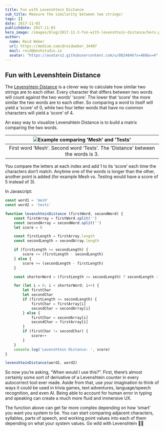 ```yaml
---
title: Fun with Levenshtein Distance
sub_title: Measure the similarity between two strings!
tags: []
date: 2017-11-03
publishdate: 2017-11-03
hero_image: /images/blog/2017-11-3-fun-with-levenshtein-distance/hero.png
author:
  name: Reid Weber
  url: https://medium.com/@reidweber_34407
  mail: reid@meshstudio.io
  avatar: "https://avatars2.githubusercontent.com/u/8824846?s=460&v=4"
---
```


## Fun with Levenshtein Distance

The [Levenshtein Distance](https://people.cs.pitt.edu/~kirk/cs1501/Pruhs/Spring2006/assignments/editdistance/Levenshtein%20Distance.htm) is a clever way to calculate how similar two strings are to each other. Every character that differs between two words will count against the two words’ ‘score’. The lower that ‘score’ the more similar the two words are to each other. So comparing a word to itself will yield a ‘score’ of 0, while two four letter words that have no common characters will yield a ‘score’ of 4.

An easy way to visualize Levenshtein Distance is to build a matrix comparing the two words.

| ![Example comparing 'Mesh' and 'Tests'](/images/blog/2017-11-3-fun-with-levenshtein-distance/string-example.png) |
|:--:|
|First word ‘Mesh’. Second word ‘Tests’. The 'Distance' between the words is 3.|

You compare the letters at each index and add 1 to its ‘score’ each time the characters don’t match. Anytime one of the words is longer than the other, another point is added (for example Mesh vs. Testing would have a score of 5 instead of 3).

In Javascript:

```javascript
const word1 = 'mesh'
const word2 = 'tests'

function levenshteinDistance (firstWord, secondWord) {
	const firstArray = firstWord.split('')
	const secondArray = secondWord.split('')
	let score = 0

	const firstLength = firstArray.length
	const secondLength = secondArray.length

	if (firstLength >= secondLength) {
		score += (firstLength - secondLength)
	} else {
		score += (secondLength - firstLength)
	}

	const shorterWord = (firstLength >= secondLength) ? secondLength : firstLength

	for (let i = 0; i < shorterWord; i++) {
		let firstChar
		let secondChar
		if (firstLength >= secondLength) {
			firstChar = firstArray[i]
			secondChar = secondArray[i]
		} else {
			firstChar = secondArray[i]
			secondChar = firstArray[i]
		}
		if (firstChar != secondChar) {
			score++
		}
	}
	console.log('Levenshtein Distance: ', score)
}

levenshteinDistance(word1, word2)
```

So now you’re asking, “When would I use this?”. First, there’s almost certainly some sort of derivative of a Levenshtein counter in every autocorrect tool ever made. Aside from that, use your imagination to think of ways it could be used in trivia games, text adventures, language/speech recognition, and even AI. Being able to account for human error in typing and speaking can create a much more fluid and immersive UX.

The function above can get far more complex depending on how ‘smart’ you want you system to be. You can start comparing adjacent characters, syllables, parts of speech, and working point values into each of them depending on what your system values. Go wild with Levenshtein 🚀🙌